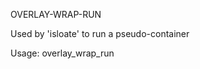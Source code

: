 OVERLAY-WRAP-RUN

Used by 'isloate' to run a pseudo-container

Usage: overlay_wrap_run <diff-dir> <lowerdirs> <chdir> <bind-opts>
